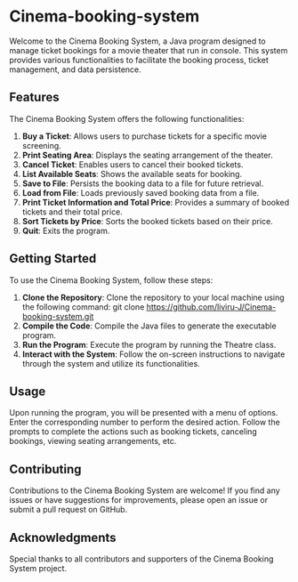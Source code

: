 # Cinema-booking-system

Welcome to the Cinema Booking System, a Java program designed to manage ticket bookings for a movie theater that run in console. This system provides various functionalities to facilitate the booking process, ticket management, and data persistence.

## Features

The Cinema Booking System offers the following functionalities:

1. **Buy a Ticket**: Allows users to purchase tickets for a specific movie screening.
2. **Print Seating Area**: Displays the seating arrangement of the theater.
3. **Cancel Ticket**: Enables users to cancel their booked tickets.
4. **List Available Seats**: Shows the available seats for booking.
5. **Save to File**: Persists the booking data to a file for future retrieval.
6. **Load from File**: Loads previously saved booking data from a file.
7. **Print Ticket Information and Total Price**: Provides a summary of booked tickets and their total price.
8. **Sort Tickets by Price**: Sorts the booked tickets based on their price.
9. **Quit**: Exits the program.

## Getting Started

To use the Cinema Booking System, follow these steps:

1. **Clone the Repository**: Clone the repository to your local machine using the following command: git clone <https://github.com/liviru-J/Cinema-booking-system.git>
2. **Compile the Code**: Compile the Java files to generate the executable program.
3. **Run the Program**: Execute the program by running the Theatre class.
4. **Interact with the System**: Follow the on-screen instructions to navigate through the system and utilize its functionalities.

## Usage

Upon running the program, you will be presented with a menu of options. Enter the corresponding number to perform the desired action. Follow the prompts to complete the actions such as booking tickets, canceling bookings, viewing seating arrangements, etc.

## Contributing

Contributions to the Cinema Booking System are welcome! If you find any issues or have suggestions for improvements, please open an issue or submit a pull request on GitHub.

## Acknowledgments

Special thanks to all contributors and supporters of the Cinema Booking System project.







